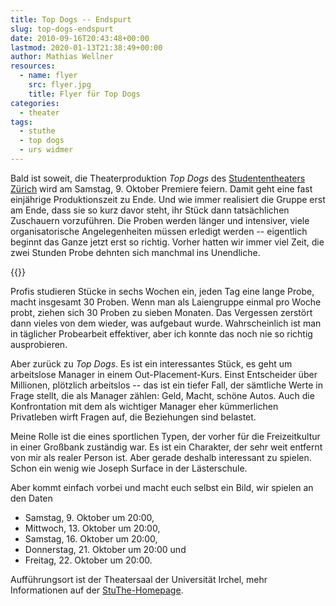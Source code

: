 ```yaml
---
title: Top Dogs -- Endspurt
slug: top-dogs-endspurt
date: 2010-09-16T20:43:48+00:00
lastmod: 2020-01-13T21:38:49+00:00
author: Mathias Wellner
resources:
  - name: flyer
    src: flyer.jpg
    title: Flyer für Top Dogs
categories:
  - theater
tags:
  - stuthe
  - top dogs
  - urs widmer
---
```

Bald ist soweit, die Theaterproduktion _Top Dogs_ des [Studententheaters Zürich](http://www.stuthe.ch) wird am Samstag, 9. Oktober Premiere feiern. Damit geht eine fast einjährige Produktionszeit zu Ende. Und wie immer realisiert die Gruppe erst am Ende, dass sie so kurz davor steht, ihr Stück dann tatsächlichen Zuschauern vorzuführen. Die Proben werden länger und intensiver, viele organisatorische Angelegenheiten müssen erledigt werden -- eigentlich beginnt das Ganze jetzt erst so richtig. Vorher hatten wir immer viel Zeit, die zwei Stunden Probe dehnten sich manchmal ins Unendliche. 
<!--more-->

{{<responsive-image name="flyer">}}

Profis studieren Stücke in sechs Wochen ein, jeden Tag eine lange Probe, macht insgesamt 30 Proben. Wenn man als Laiengruppe einmal pro Woche probt, ziehen sich 30 Proben zu sieben Monaten. Das Vergessen zerstört dann vieles von dem wieder, was aufgebaut wurde. Wahrscheinlich ist man in täglicher Probearbeit effektiver, aber ich konnte das noch nie so richtig ausprobieren. 

Aber zurück zu _Top Dogs_. Es ist ein interessantes Stück, es geht um arbeitslose Manager in einem Out-Placement-Kurs. Einst Entscheider über Millionen, plötzlich arbeitslos -- das ist ein tiefer Fall, der sämtliche Werte in Frage stellt, die als Manager zählen: Geld, Macht, schöne Autos. Auch die Konfrontation mit dem als wichtiger Manager eher kümmerlichen Privatleben wirft Fragen auf, die Beziehungen sind belastet. 

Meine Rolle ist die eines sportlichen Typen, der vorher für die Freizeitkultur in einer Großbank zuständig war. Es ist ein Charakter, der sehr weit entfernt von mir als realer Person ist. Aber gerade deshalb interessant zu spielen. Schon ein wenig wie Joseph Surface in der Lästerschule. 

Aber kommt einfach vorbei und macht euch selbst ein Bild, wir spielen an den Daten

  * Samstag, 9. Oktober um 20:00,
  * Mittwoch, 13. Oktober um 20:00,
  * Samstag, 16. Oktober um 20:00,
  * Donnerstag, 21. Oktober um 20:00 und
  * Freitag, 22. Oktober um 20:00.

Aufführungsort ist der Theatersaal der Universität Irchel, mehr Informationen auf der [StuThe-Homepage](http://www.stuthe.ch).